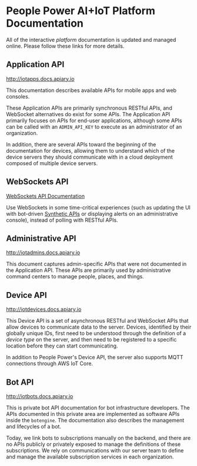 # People Power AI+IoT Platform Documentation

All of the interactive *platform* documentation is updated and managed online. Please follow these links for more details.

## Application API
http://iotapps.docs.apiary.io

This documentation describes available APIs for mobile apps and web consoles. 

These Application APIs are primarily synchronous RESTful APIs, and WebSocket alternatives do exist for some APIs. The Application API primarily focuses on APIs for end-user applications, although some APIs can be called with an `ADMIN_API_KEY` to execute as an administrator of an organization.

In addition, there are several APIs toward the beginning of the documentation for devices, allowing them to understand which of the device servers they should communicate with in a cloud deployment composed of multiple device servers.

## WebSockets API

[WebSockets API Documentation](https://github.com/peoplepower/peoplepower-docs/blob/master/platform_apis/websockets.md)

Use WebSockets in some time-critical experiences (such as updating the UI with bot-driven [Synthetic APIs](https://github.com/peoplepower/peoplepower-docs/blob/master/synthetic_apis) or displaying alerts on an administrative console), instead of polling with RESTful APIs.

## Administrative API
http://iotadmins.docs.apiary.io

This document captures admin-specific APIs that were not documented in the Application API. These APIs are primarily used by administrative command centers to manage people, places, and things.

## Device API
http://iotdevices.docs.apiary.io

This Device API is a set of asynchronous RESTful and WebSocket APIs that allow devices to communicate data to the server. Devices, identified by their globally unique IDs, first need to be understood through the definition of a *device type* on the server, and then need to be registered to a specific location before they can start communicating. 

In addition to People Power's Device API, the server also supports MQTT connections through AWS IoT Core. 

## Bot API
http://iotbots.docs.apiary.io

This is private bot API documentation for bot infrastructure developers. The APIs documented in this private area are implemented as software APIs inside the `botengine`. The documentation also describes the management and lifecycles of a bot.

Today, we link bots to subscriptions manually on the backend, and there are no APIs publicly or privately exposed to manage the definitions of these subscriptions. We rely on communications with our server team to define and manage the available subscription services in each organization.

